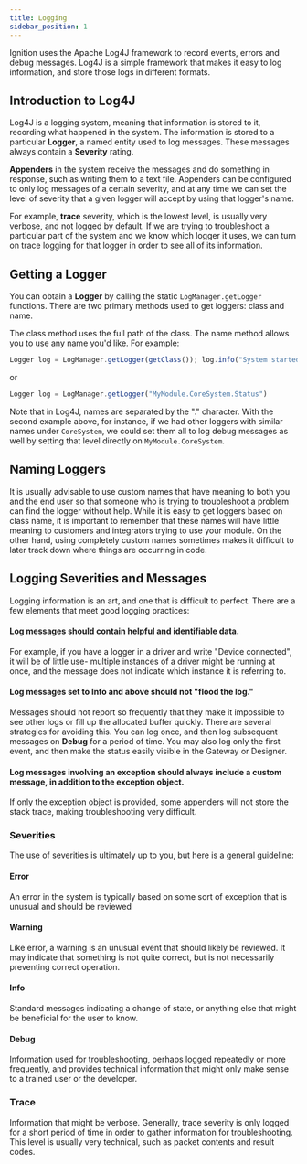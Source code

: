 ```yaml
---
title: Logging
sidebar_position: 1
---
```

Ignition uses the Apache Log4J framework to record events, errors and debug messages. Log4J is a simple framework that makes it easy to log information, and store those logs in different formats.

## Introduction to Log4J
Log4J is a logging system, meaning that information is stored to it, recording what happened in the system. The information is stored to a particular **Logger**, a named entity used to log messages. These messages always contain a **Severity** rating.

**Appenders** in the system receive the messages and do something in response, such as writing them to a text file. Appenders can be configured to only log messages of a certain severity, and at any time we can set the level of severity that a given logger will accept by using that logger's name. 

For example, **trace** severity, which is the lowest level, is usually very verbose, and not logged by default. If we are trying to troubleshoot a particular part of the system and we know which logger it uses, we can turn on trace logging for that logger in order to see all of its information.

## Getting a Logger
You can obtain a **Logger** by calling the static `LogManager.getLogger` functions. There are two primary methods used to get loggers: class and name. 

The class method uses the full path of the class. The name method allows you to use any name you'd like. For example:

```js title=GatewayHook.java
Logger log = LogManager.getLogger(getClass()); log.info("System started.");
```
or
```js title=GatewayHook.java
Logger log = LogManager.getLogger("MyModule.CoreSystem.Status")
```

Note that in Log4J, names are separated by the "." character. With the second example above, for instance, if we had other loggers with similar names under `CoreSystem`, we could set them all to log debug messages as well by setting that level directly on `MyModule.CoreSystem`.

## Naming Loggers
It is usually advisable to use custom names that have meaning to both you and the end user so that someone who is trying to troubleshoot a problem can find the logger without help. While it is easy to get loggers based on class name, it is important to remember that these names will have little meaning to customers and integrators trying to use your module. On the other hand, using completely custom names sometimes makes it difficult to later track down where things are occurring in code. 


## Logging Severities and Messages
Logging information is an art, and one that is difficult to perfect. There are a few elements that meet good logging practices:

#### Log messages should contain helpful and identifiable data. 
For example, if you have a logger in a driver and write "Device connected", it will be of little use- multiple instances of a driver might be running at once, and the message does not indicate which instance it is referring to.

#### Log messages set to Info and above should not "flood the log."
Messages should not report so frequently that they make it impossible to see other logs or fill up the allocated buffer quickly. There are several strategies for avoiding this. You can log once, and then log subsequent messages on **Debug** for a period of time. You may also log only the first event, and then make the status easily visible in the Gateway or Designer.


#### Log messages involving an exception should always include a custom message, in addition to the exception object. 
If only the exception object is provided, some appenders will not store the stack trace, making troubleshooting very difficult.

### Severities
The use of severities is ultimately up to you, but here is a general guideline:

#### Error
An error in the system is typically based on some sort of exception that is unusual and should be reviewed

#### Warning
Like error, a warning is an unusual event that should likely be reviewed. It may indicate that something is not quite correct, but is not necessarily preventing correct operation.

#### Info
Standard messages indicating a change of state, or anything else that might be beneficial for the user to know.

#### Debug
Information used for troubleshooting, perhaps logged repeatedly or more frequently, and provides technical information that might only make sense to a trained user or the developer.

### Trace
Information that might be verbose. Generally, trace severity is only logged for a short period of time in order to gather information for troubleshooting. This level is usually very technical, such as packet contents and result codes.